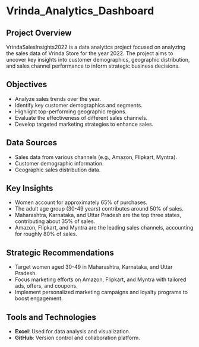 # Vrinda_Analytics_Dashboard

## Project Overview

VrindaSalesInsights2022 is a data analytics project focused on analyzing the sales data of Vrinda Store for the year 2022. The project aims to uncover key insights into customer demographics, geographic distribution, and sales channel performance to inform strategic business decisions.

## Objectives

- Analyze sales trends over the year.
- Identify key customer demographics and segments.
- Highlight top-performing geographic regions.
- Evaluate the effectiveness of different sales channels.
- Develop targeted marketing strategies to enhance sales.

## Data Sources

- Sales data from various channels (e.g., Amazon, Flipkart, Myntra).
- Customer demographic information.
- Geographic sales distribution data.

## Key Insights

- Women account for approximately 65% of purchases.
- The adult age group (30-49 years) contributes around 50% of sales.
- Maharashtra, Karnataka, and Uttar Pradesh are the top three states, contributing about 35% of sales.
- Amazon, Flipkart, and Myntra are the leading sales channels, accounting for roughly 80% of sales.

## Strategic Recommendations

- Target women aged 30-49 in Maharashtra, Karnataka, and Uttar Pradesh.
- Focus marketing efforts on Amazon, Flipkart, and Myntra with tailored ads, offers, and coupons.
- Implement personalized marketing campaigns and loyalty programs to boost engagement.

## Tools and Technologies

- **Excel**: Used for data analysis and visualization.
- **GitHub**: Version control and collaboration platform.
